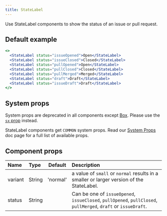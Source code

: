 ```yaml
---
title: StateLabel
---
```


Use StateLabel components to show the status of an issue or pull request.

## Default example

```jsx live
<>
  <StateLabel status="issueOpened">Open</StateLabel>
  <StateLabel status="issueClosed">Closed</StateLabel>
  <StateLabel status="pullOpened">Open</StateLabel>
  <StateLabel status="pullClosed">Closed</StateLabel>
  <StateLabel status="pullMerged">Merged</StateLabel>
  <StateLabel status="draft">Draft</StateLabel>
  <StateLabel status="issueDraft">Draft</StateLabel>
</>
```

## System props

<Note variant="warning">

System props are deprecated in all components except [Box](/Box). Please use the [`sx` prop](/overriding-styles) instead.

</Note>

StateLabel components get `COMMON` system props. Read our [System Props](/system-props) doc page for a full list of available props.

## Component props

| Name    | Type   | Default  | Description                                                                                                    |
| :------ | :----- | :------: | :------------------------------------------------------------------------------------------------------------- |
| variant | String | 'normal' | a value of `small` or `normal` results in a smaller or larger version of the StateLabel.                       |
| status  | String |          | Can be one of `issueOpened`, `issueClosed`, `pullOpened`, `pullClosed`, `pullMerged`, `draft` or `issueDraft`. |
